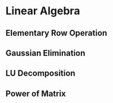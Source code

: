 # **Linear Algebra**
## **Elementary Row Operation**
## **Gaussian Elimination**
## **LU Decomposition**
## **Power of Matrix**

